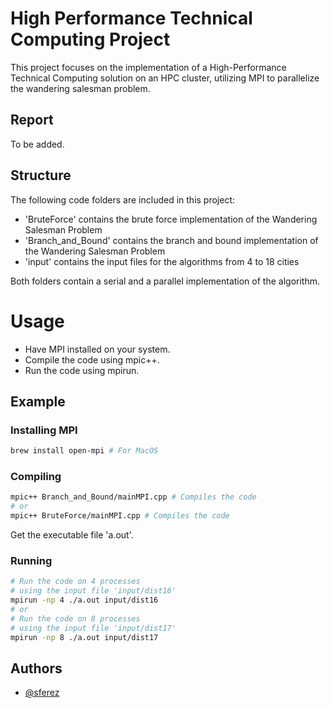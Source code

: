 
# High Performance Technical Computing Project

This project focuses on the implementation of a High-Performance Technical Computing solution on an HPC cluster, utilizing MPI to parallelize the wandering salesman problem.

## Report

To be added.

## Structure

The following code folders are included in this project:

- 'BruteForce' contains the brute force implementation of the Wandering Salesman Problem
- 'Branch_and_Bound' contains the branch and bound implementation of the Wandering Salesman Problem
- 'input' contains the input files for the algorithms from 4 to 18 cities

Both folders contain a serial and a parallel implementation of the algorithm.

# Usage

- Have MPI installed on your system.
- Compile the code using mpic++.
- Run the code using mpirun.

## Example

### Installing MPI
```bash
brew install open-mpi # For MacOS
```

### Compiling
```bash
mpic++ Branch_and_Bound/mainMPI.cpp # Compiles the code
# or
mpic++ BruteForce/mainMPI.cpp # Compiles the code
```
Get the executable file 'a.out'.

### Running
```bash
# Run the code on 4 processes
# using the input file 'input/dist16'
mpirun -np 4 ./a.out input/dist16 
# or
# Run the code on 8 processes
# using the input file 'input/dist17'
mpirun -np 8 ./a.out input/dist17
```

## Authors

- [@sferez](https://github.com/sferez)
